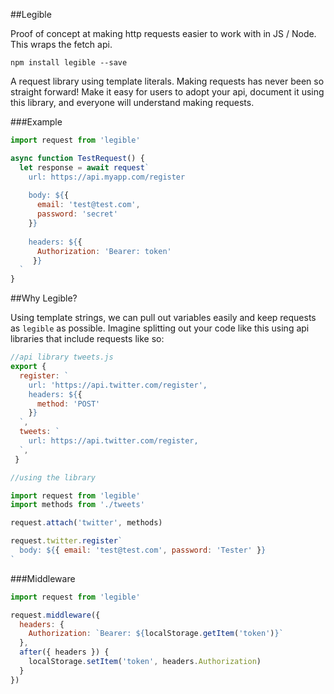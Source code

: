 ##Legible

Proof of concept at making http requests easier to work with in JS / Node. This wraps the fetch api.

```
npm install legible --save
```

A request library using template literals. Making requests has never been so straight forward! Make it easy for users to adopt your api, document it using this library, and everyone will understand making requests. 

###Example

```js
import request from 'legible'

async function TestRequest() {
  let response = await request`
    url: https://api.myapp.com/register
    
    body: ${{ 
      email: 'test@test.com', 
      password: 'secret' 
    }}
    
    headers: ${{ 
      Authorization: 'Bearer: token' 
     }}
  `
}
```

##Why Legible?

Using template strings, we can pull out variables easily and keep requests as `legible` as possible. Imagine splitting out your code like this using api libraries that include requests like so:

```js
//api library tweets.js
export { 
  register: `
    url: 'https://api.twitter.com/register', 
    headers: ${{ 
      method: 'POST' 
    }} 
  `,
  tweets: `
    url: https://api.twitter.com/register, 
  `,
 }

//using the library

import request from 'legible'
import methods from './tweets'

request.attach('twitter', methods)

request.twitter.register`
  body: ${{ email: 'test@test.com', password: 'Tester' }}
`
```

###Middleware


```js
import request from 'legible'

request.middleware({
  headers: {
    Authorization: `Bearer: ${localStorage.getItem('token')}`
  },
  after({ headers }) {
    localStorage.setItem('token', headers.Authorization)
  }
})
```
